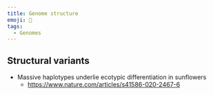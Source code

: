 ```yaml
---
title: Genome structure
emoji: 🧬 
tags:
  - Genomes
---
```


## Structural variants
* Massive haplotypes underlie ecotypic differentiation in sunflowers
    - https://www.nature.com/articles/s41586-020-2467-6